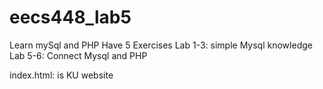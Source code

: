 # eecs448_lab5
Learn mySql and PHP
Have 5 Exercises
Lab 1-3: simple Mysql knowledge
Lab 5-6: Connect Mysql and PHP

index.html: is KU website
